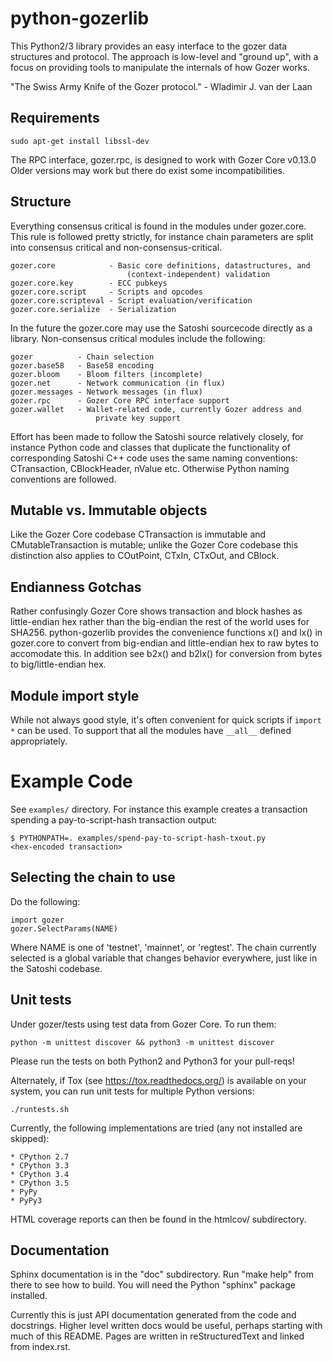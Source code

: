 # python-gozerlib

This Python2/3 library provides an easy interface to the gozer data
structures and protocol. The approach is low-level and "ground up", with a
focus on providing tools to manipulate the internals of how Gozer works.

"The Swiss Army Knife of the Gozer protocol." - Wladimir J. van der Laan


## Requirements

    sudo apt-get install libssl-dev

The RPC interface, gozer.rpc, is designed to work with Gozer Core v0.13.0
Older versions may work but there do exist some incompatibilities.


## Structure

Everything consensus critical is found in the modules under gozer.core. This
rule is followed pretty strictly, for instance chain parameters are split into
consensus critical and non-consensus-critical.

    gozer.core            - Basic core definitions, datastructures, and
                              (context-independent) validation
    gozer.core.key        - ECC pubkeys
    gozer.core.script     - Scripts and opcodes
    gozer.core.scripteval - Script evaluation/verification
    gozer.core.serialize  - Serialization

In the future the gozer.core may use the Satoshi sourcecode directly as a
library. Non-consensus critical modules include the following:

    gozer          - Chain selection
    gozer.base58   - Base58 encoding
    gozer.bloom    - Bloom filters (incomplete)
    gozer.net      - Network communication (in flux)
    gozer.messages - Network messages (in flux)
    gozer.rpc      - Gozer Core RPC interface support
    gozer.wallet   - Wallet-related code, currently Gozer address and
                       private key support

Effort has been made to follow the Satoshi source relatively closely, for
instance Python code and classes that duplicate the functionality of
corresponding Satoshi C++ code uses the same naming conventions: CTransaction,
CBlockHeader, nValue etc. Otherwise Python naming conventions are followed.


## Mutable vs. Immutable objects

Like the Gozer Core codebase CTransaction is immutable and
CMutableTransaction is mutable; unlike the Gozer Core codebase this
distinction also applies to COutPoint, CTxIn, CTxOut, and CBlock.


## Endianness Gotchas

Rather confusingly Gozer Core shows transaction and block hashes as
little-endian hex rather than the big-endian the rest of the world uses for
SHA256. python-gozerlib provides the convenience functions x() and lx() in
gozer.core to convert from big-endian and little-endian hex to raw bytes to
accomodate this. In addition see b2x() and b2lx() for conversion from bytes to
big/little-endian hex.


## Module import style

While not always good style, it's often convenient for quick scripts if
`import *` can be used. To support that all the modules have `__all__` defined
appropriately.


# Example Code

See `examples/` directory. For instance this example creates a transaction
spending a pay-to-script-hash transaction output:

    $ PYTHONPATH=. examples/spend-pay-to-script-hash-txout.py
    <hex-encoded transaction>


## Selecting the chain to use

Do the following:

    import gozer
    gozer.SelectParams(NAME)

Where NAME is one of 'testnet', 'mainnet', or 'regtest'. The chain currently
selected is a global variable that changes behavior everywhere, just like in
the Satoshi codebase.


## Unit tests

Under gozer/tests using test data from Gozer Core. To run them:

    python -m unittest discover && python3 -m unittest discover

Please run the tests on both Python2 and Python3 for your pull-reqs!

Alternately, if Tox (see https://tox.readthedocs.org/) is available on your
system, you can run unit tests for multiple Python versions:

    ./runtests.sh

Currently, the following implementations are tried (any not installed are
skipped):

    * CPython 2.7
    * CPython 3.3
    * CPython 3.4
    * CPython 3.5
    * PyPy
    * PyPy3

HTML coverage reports can then be found in the htmlcov/ subdirectory.

## Documentation

Sphinx documentation is in the "doc" subdirectory. Run "make help" from there
to see how to build. You will need the Python "sphinx" package installed.

Currently this is just API documentation generated from the code and
docstrings. Higher level written docs would be useful, perhaps starting with
much of this README. Pages are written in reStructuredText and linked from
index.rst.
